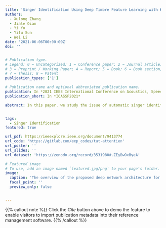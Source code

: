 ```yaml
---
title: 'Singer Identification Using Deep Timbre Feature Learning with KNN-NET'
authors:
  - Xulong Zhang
  - Jiale Qian
  - Yi Yu
  - Yifu Sun
  - Wei Li
date: '2021-06-06T00:00:00Z'
doi: ''


# Publication type.
# Legend: 0 = Uncategorized; 1 = Conference paper; 2 = Journal article;
# 3 = Preprint / Working Paper; 4 = Report; 5 = Book; 6 = Book section;
# 7 = Thesis; 8 = Patent
publication_types: ['1']

# Publication name and optional abbreviated publication name.
publication: In *2021 IEEE International Conference on Acoustics, Speech and Signal Processing*
publication_short: In *ICASSP2021*

abstract: In this paper, we study the issue of automatic singer identification (SID) in popular music recordings, which aims to recognize who sang a given piece of song. The main challenge for this investigation lies in the fact that a singer's singing voice changes and intertwines with the signal of background accompaniment in time domain. To handle this challenge, we propose the KNN-Net for SID, which is a deep neural network model with the goal of learning local timbre feature representation from the mixture of singer voice and background music. Unlike other deep neural networks using the softmax layer as the output layer, we instead utilize the KNN as a more interpretable layer to output target singer labels. Moreover, attention mechanism is first introduced to highlight crucial timbre features for SID. Experiments on the existing artist20 dataset show that the proposed approach outperforms the state-of-the-art method by 4%. We also create singer32 and singer60 datasets consisting of Chinese pop music to evaluate the reliability of the proposed method. The more extensive experiments additionally indicate that our proposed model achieves a significant performance improvement compared to the state-of-the-art methods.


tags:
  - Singer Identification
featured: true

url_pdf: https://ieeexplore.ieee.org/document/9413774
url_code: 'https://gitlab.com/exp_codes/tut-attention'
url_poster: ''
url_slides: ''
url_dataset: 'https://zenodo.org/record/3531980#.ZEyBwOxByeA'

# Featured image
# To use, add an image named `featured.jpg/png` to your page's folder.
image:
  caption: 'The overview of the proposed deep network architecture for singer identification'
  focal_point: ''
  preview_only: false


---
```


{{% callout note %}}
Click the _Cite_ button above to demo the feature to enable visitors to import publication metadata into their reference management software.
{{% /callout %}}

